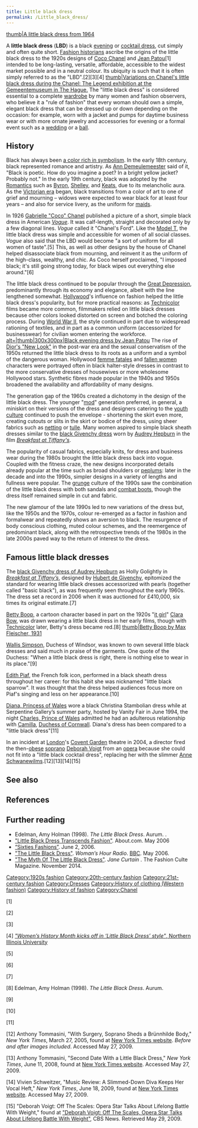 ```yaml
---
title: Little black dress
permalink: /Little_black_dress/
---
```


[thumb\|A little black dress from
1964](/File:Anneke_Grönloh_1964_Eurovision_dress.jpg "wikilink")

A **little black dress** (**LBD**) is a black
[evening](/evening_gown "wikilink") or [cocktail
dress](/cocktail_dress "wikilink"), cut simply and often quite short.
[Fashion historians](/History_of_fashion_design "wikilink") ascribe the
origins of the little black dress to the 1920s designs of [Coco
Chanel](/Coco_Chanel "wikilink") and [Jean
Patou](/Jean_Patou "wikilink")[1] intended to be long-lasting,
versatile, affordable, accessible to the widest market possible and in a
neutral colour. Its ubiquity is such that it is often simply referred to
as the "LBD".[2][3][4] [thumb\|Variations on Chanel's little black dress
during the Chanel: The Legend exhibition at the Gemeentemuseum in The
Hague.](/File:Klein_zwart_jurkje.JPG "wikilink") The "little black
dress" is considered essential to a complete
[wardrobe](/Clothing "wikilink") by many women and fashion observers,
who believe it a "rule of fashion" that every woman should own a simple,
elegant black dress that can be dressed up or down depending on the
occasion: for example, worn with a jacket and pumps for daytime business
wear or with more ornate jewelry and accessories for evening or a formal
event such as a [wedding](/wedding "wikilink") or a
[ball](/ball_(dance_party) "wikilink").

## History

Black has always been [a color rich in
symbolism](/Black#Associations_and_symbolism "wikilink"). In the early
18th century, black represented romance and artistry. As [Ann
Demeulemeester](/Ann_Demeulemeester "wikilink") said of it, "Black is
poetic. How do you imagine a poet? In a bright yellow jacket? Probably
not." In the early 19th century, black was adopted by the
[Romantics](/Romantics "wikilink") such as [Byron](/Byron "wikilink"),
[Shelley](/Percy_Bysshe_Shelley "wikilink"), and
[Keats](/Keats "wikilink"), due to its melancholic aura. As the
[Victorian era](/Victorian_era "wikilink") began, black transitions from
a color of art to one of grief and mourning – widows were expected to
wear black for at least four years – and also for service livery, as the
uniform for [maids](/maid "wikilink").

In 1926 [Gabrielle "Coco" Chanel](/Gabrielle_Chanel "wikilink")
published a picture of a short, simple black dress in American
*[Vogue](/Vogue_(magazine) "wikilink")*. It was calf-length, straight
and decorated only by a few diagonal lines. *Vogue* called it "Chanel's
Ford". Like the [Model T](/Model_T "wikilink"), the little black dress
was simple and accessible for women of all social classes. *Vogue* also
said that the LBD would become "a sort of uniform for all women of
taste".[5] This, as well as other designs by the house of Chanel helped
disassociate black from mourning, and reinvent it as the uniform of the
high-class, wealthy, and chic. As Coco herself proclaimed, "I imposed
black; it's still going strong today, for black wipes out everything
else around."[6]

The little black dress continued to be popular through the [Great
Depression](/Great_Depression "wikilink"), predominantly through its
economy and elegance, albeit with the line lengthened somewhat.
[Hollywood](/Hollywood "wikilink")'s influence on fashion helped the
little black dress's popularity, but for more practical reasons: as
[Technicolor](/Technicolor "wikilink") films became more common,
filmmakers relied on little black dresses because other colors looked
distorted on screen and botched the coloring process. During [World War
II](/World_War_II "wikilink"), the style continued in part due to
widespread rationing of textiles, and in part as a common uniform
(accessorized for businesswear) for civilian women entering the
workforce. [alt=\|thumb\|300x300px\|Black evening dress by Jean
Patou](/File:Black_evening_dress_by_Patou.jpg "wikilink") The rise of
[Dior's "New Look"](/The_New_Look_(style) "wikilink") in the post-war
era and the sexual conservatism of the 1950s returned the little black
dress to its roots as a uniform and a symbol of the dangerous woman.
Hollywood [femme fatales](/femme_fatale "wikilink") and [fallen
women](/fallen_women "wikilink") characters were portrayed often in
black halter-style dresses in contrast to the more conservative dresses
of housewives or more wholesome Hollywood stars. Synthetic fibres made
popular in the 1940s and 1950s broadened the availability and
affordability of many designs.

The generation gap of the 1960s created a dichotomy in the design of the
little black dress. The younger "[mod](/mod_(subculture) "wikilink")"
generation preferred, in general, a miniskirt on their versions of the
dress and designers catering to the [youth
culture](/youth_culture "wikilink") continued to push the envelope -
shortening the skirt even more, creating cutouts or slits in the skirt
or bodice of the dress, using sheer fabrics such as
[netting](/netting "wikilink") or [tulle](/Tulle_(netting) "wikilink").
Many women aspired to simple black sheath dresses similar to the [black
Givenchy dress](/Black_Givenchy_dress_of_Audrey_Hepburn "wikilink") worn
by [Audrey Hepburn](/Audrey_Hepburn "wikilink") in the film *[Breakfast
at Tiffany's](/Breakfast_at_Tiffany's_(film) "wikilink")*.

The popularity of casual fabrics, especially knits, for dress and
business wear during the 1980s brought the little black dress back into
vogue. Coupled with the fitness craze, the new designs incorporated
details already popular at the time such as broad shoulders or
[peplums](/Overskirt "wikilink"): later in the decade and into the
1990s, simpler designs in a variety of lengths and fullness were
popular. The [grunge](/Grunge#Presentation_and_fashion "wikilink")
culture of the 1990s saw the combination of the little black dress with
both sandals and [combat boots](/combat_boots "wikilink"), though the
dress itself remained simple in cut and fabric.

The new glamour of the late 1990s led to new variations of the dress
but, like the 1950s and the 1970s, colour re-emerged as a factor in
fashion and formalwear and repeatedly shows an aversion to black. The
resurgence of body conscious clothing, muted colour schemes, and the
reemergence of predominant black, along with the retrospective trends of
the 1980s in the late 2000s paved way to the return of interest to the
dress.

## Famous little black dresses

The [black Givenchy dress of Audrey
Hepburn](/black_Givenchy_dress_of_Audrey_Hepburn "wikilink") as Holly
Golightly in *[Breakfast at
Tiffany’s](/Breakfast_at_Tiffany's_(film) "wikilink")*, designed by
[Hubert de Givenchy](/Hubert_de_Givenchy "wikilink"), epitomized the
standard for wearing little black dresses accessorized with pearls
(together called "basic black"), as was frequently seen throughout the
early 1960s. The dress set a record in 2006 when it was auctioned for
£410,000, six times its original estimate.[7]

[Betty Boop](/Betty_Boop "wikilink"), a cartoon character based in part
on the 1920s "[it girl](/it_girl "wikilink")" [Clara
Bow](/Clara_Bow "wikilink"), was drawn wearing a little black dress in
her early films, though with [Technicolor](/Technicolor "wikilink")
later, Betty's dress became red.[8] [thumb\|Betty Boop by Max Fleischer,
1931](/File:Betty_Boop_patent_fig1.jpg "wikilink")

[Wallis Simpson](/Wallis_Simpson "wikilink"), Duchess of Windsor, was
known to own several little black dresses and said much in praise of the
garments. One quote of the Duchess: "When a little black dress is right,
there is nothing else to wear in its place."[9]

[Edith Piaf](/Edith_Piaf "wikilink"), the French folk icon, performed in
a black sheath dress throughout her career: for this habit she was
nicknamed "little black sparrow". It was thought that the dress helped
audiences focus more on Piaf's singing and less on her appearance.[10]

[Diana, Princess of Wales](/Diana,_Princess_of_Wales "wikilink") wore a
black Christina Stambolian dress while at Serpentine Gallery’s summer
party, hosted by Vanity Fair in June 1994, the night [Charles, Prince of
Wales](/Charles,_Prince_of_Wales "wikilink") admitted he had an
adulterous relationship with
[Camilla](/Camilla,_Duchess_of_Cornwall "wikilink"), [Duchess of
Cornwall](/Camilla,_Duchess_of_Cornwall "wikilink"). Diana's dress has
been compared to a "little black dress"[11]

In an incident at [London](/London "wikilink")'s [Covent
Garden](/Covent_Garden "wikilink") theatre in 2004, a director fired the
then-[obese](/obseity "wikilink") [soprano](/soprano "wikilink")
[Deborah Voigt](/Deborah_Voigt "wikilink") from an
[opera](/opera "wikilink") because she could not fit into a "little
black cocktail dress", replacing her with the slimmer [Anne
Schwanewilms](/Anne_Schwanewilms "wikilink").[12][13][14][15]

## See also

## References

## Further reading

-   Edelman, Amy Holman (1998). *The Little Black Dress*. Aurum. .
-   ["Little Black Dress Transcends
    Fashion"](https://web.archive.org/web/20121108143616/http://fashion.about.com/cs/dresses/a/littleblackdres.htm).
    About.com. May 2006
-   [“Sixties
    Fashions”](http://www.fiftiesweb.com/fashion/basic-black-dress.htm).
    June 2, 2006.
-   ["The Little Black
    Dress"](http://www.bbc.co.uk/radio4/womanshour/04/2006_12_thu.shtml).
    *Woman’s Hour Radio*. [BBC](/BBC "wikilink"). May 2006.
-   ["The Myth Of The Little Black
    Dress"](http://www.fashionculte.com/fashion/little-black-dress-myth/).
    *Jane Curtain* . The Fashion Culte Magazine. November 2014.

[Category:1920s fashion](/Category:1920s_fashion "wikilink")
[Category:20th-century
fashion](/Category:20th-century_fashion "wikilink")
[Category:21st-century
fashion](/Category:21st-century_fashion "wikilink")
[Category:Dresses](/Category:Dresses "wikilink") [Category:History of
clothing (Western
fashion)](/Category:History_of_clothing_(Western_fashion) "wikilink")
[Category:History of fashion](/Category:History_of_fashion "wikilink")
[Category:Chanel](/Category:Chanel "wikilink")

[1]

[2]

[3]

[4] [*"Women’s History Month kicks off in ‘Little Black Dress’ style"*,
Northern Illinois
University](http://www.niu.edu/PubAffairs/RELEASES/2007/feb/blackdress.shtml)

[5]

[6]

[7]

[8] Edelman, Amy Holman (1998). *The Little Black Dress*. Aurum.

[9]

[10]

[11]

[12] Anthony Tommasini, "With Surgery, Soprano Sheds a Brünnhilde Body,"
*New York Times*, March 27, 2005, found at [New York Times
website](https://www.nytimes.com/2005/03/27/arts/music/27voig.html).
*Before and after images included*. Accessed May 27, 2009.

[13] Anthony Tommasini, "Second Date With a Little Black Dress," *New
York Times*, June 11, 2008, found at [New York Times
website](https://www.nytimes.com/2008/06/11/arts/music/11voig.html).
Accessed May 27, 2009.

[14] Vivien Schweitzer, "Music Review: A Slimmed-Down Diva Keeps Her
Vocal Heft," *New York Times*, June 18, 2009, found at [New York Times
website](https://www.nytimes.com/2008/06/18/arts/music/18aria.html).
Accessed May 27, 2009.

[15] "Deborah Voigt: Off The Scales: Opera Star Talks About Lifelong
Battle With Weight," found at ["Deborah Voigt: Off The Scales, Opera
Star Talks About Lifelong Battle With
Weight"](http://www.cbsnews.com/stories/2006/01/27/60minutes/main1245332.shtml),
CBS News. Retrieved May 29, 2009.